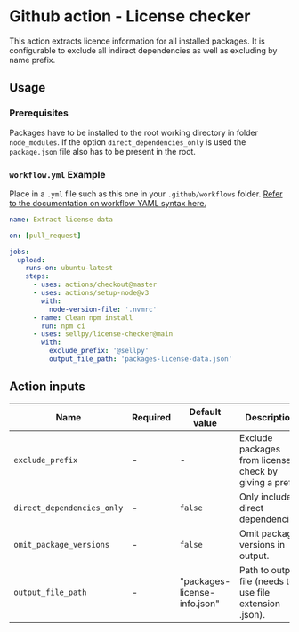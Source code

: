 # Github action - License checker

This action extracts licence information for all installed packages. It is configurable to exclude all indirect dependencies as well as excluding by name prefix.

## Usage

### Prerequisites
Packages have to be installed to the root working directory in folder `node_modules`. If the option `direct_dependencies_only` is used the `package.json` file also has to be present in the root.

### `workflow.yml` Example

Place in a `.yml` file such as this one in your `.github/workflows` folder. [Refer to the documentation on workflow YAML syntax here.](https://help.github.com/en/articles/workflow-syntax-for-github-actions)

```yaml
name: Extract license data

on: [pull_request]

jobs:
  upload:
    runs-on: ubuntu-latest
    steps:
      - uses: actions/checkout@master
      - uses: actions/setup-node@v3
        with:
          node-version-file: '.nvmrc'
      - name: Clean npm install
        run: npm ci
      - uses: sellpy/license-checker@main
        with:
          exclude_prefix: '@sellpy'
          output_file_path: 'packages-license-data.json'
```
## Action inputs

| Name                       | Required | Default value                | Description |
|----------------------------|----------|------------------------------|-------------|
| `exclude_prefix`           | -        | -                            | Exclude packages from license check by giving a prefix. |
| `direct_dependencies_only` | -        | `false`                      | Only include direct dependencies. |
| `omit_package_versions`    | -        | `false`                      | Omit package versions in output. |
| `output_file_path`         | -        | "packages-license-info.json" | Path to output file (needs to use file extension .json). |

